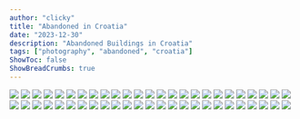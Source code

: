 ```yaml
---
author: "clicky"
title: "Abandoned in Croatia"
date: "2023-12-30"
description: "Abandoned Buildings in Croatia"
tags: ["photography", "abandoned", "croatia"]
ShowToc: false
ShowBreadCrumbs: true
---
```


![](/croatia-abandoned/20231230_123847.jpg)
![](/croatia-abandoned/20231230_123713.jpg)
![](/croatia-abandoned/20231230_123750.jpg)
![](/croatia-abandoned/20231230_123755.jpg)
![](/croatia-abandoned/20231230_124036.jpg)
![](/croatia-abandoned/20231230_124316.jpg)
![](/croatia-abandoned/20231230_124400.jpg)
![](/croatia-abandoned/20231230_124420.jpg)
![](/croatia-abandoned/20231230_124556.jpg)
![](/croatia-abandoned/20231230_124608.jpg)
![](/croatia-abandoned/20231230_125040.jpg)
![](/croatia-abandoned/20231230_125122.jpg)
![](/croatia-abandoned/20231230_125146.jpg)
![](/croatia-abandoned/20231230_125231.jpg)
![](/croatia-abandoned/20231230_125309.jpg)
![](/croatia-abandoned/20231230_125329.jpg)
![](/croatia-abandoned/20231230_125400.jpg)
![](/croatia-abandoned/20231230_125407.jpg)
![](/croatia-abandoned/20231230_125417.jpg)
![](/croatia-abandoned/20231230_125600.jpg)
![](/croatia-abandoned/20231230_125608.jpg)
![](/croatia-abandoned/20231230_125613.jpg)
![](/croatia-abandoned/20231230_130003.jpg)
![](/croatia-abandoned/20231230_130305.jpg)
![](/croatia-abandoned/20231230_131302.jpg)
![](/croatia-abandoned/20231230_132538.jpg)
![](/croatia-abandoned/20231230_132602.jpg)
![](/croatia-abandoned/20231230_132625.jpg)
![](/croatia-abandoned/20231230_132645.jpg)
![](/croatia-abandoned/20231230_132701.jpg)
![](/croatia-abandoned/20231230_132910.jpg)
![](/croatia-abandoned/20231230_132949.jpg)
![](/croatia-abandoned/20231230_133006.jpg)
![](/croatia-abandoned/20231230_133109.jpg)
![](/croatia-abandoned/20231230_133201.jpg)
![](/croatia-abandoned/20231230_133238.jpg)
![](/croatia-abandoned/20231230_133640.jpg)
![](/croatia-abandoned/20231230_133756.jpg)
![](/croatia-abandoned/20231230_134058.jpg)
![](/croatia-abandoned/20231230_135501.jpg)
![](/croatia-abandoned/20231230_135555.jpg)
![](/croatia-abandoned/20231230_135643.jpg)
![](/croatia-abandoned/20231230_135650.jpg)
![](/croatia-abandoned/20231230_135658.jpg)
![](/croatia-abandoned/20231230_135728.jpg)
![](/croatia-abandoned/20231230_135856.jpg)
![](/croatia-abandoned/20231230_135919.jpg)
![](/croatia-abandoned/20231230_140523.jpg)
![](/croatia-abandoned/20231230_140615.jpg)
![](/croatia-abandoned/20231230_143140.jpg)
